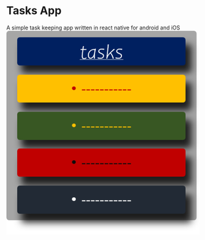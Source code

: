 # Tasks App
A simple task keeping app written in react native for android and iOS
<img src="./assets/splash.png"/>